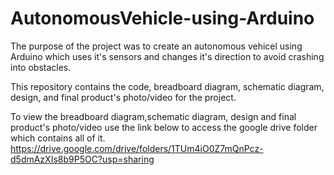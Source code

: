 # AutonomousVehicle-using-Arduino
The purpose of the project was to create an autonomous vehicel using Arduino which uses it's sensors and changes it's direction to avoid crashing into obstacles. 

This repository contains the code, breadboard diagram, schematic diagram, design, and final product's photo/video for the project.  

To view the breadboard diagram,schematic diagram, design and final product's photo/video use the link below to access the google drive folder which contains all of it.   
https://drive.google.com/drive/folders/1TUm4iO0Z7mQnPcz-d5dmAzXIs8b9P5OC?usp=sharing
